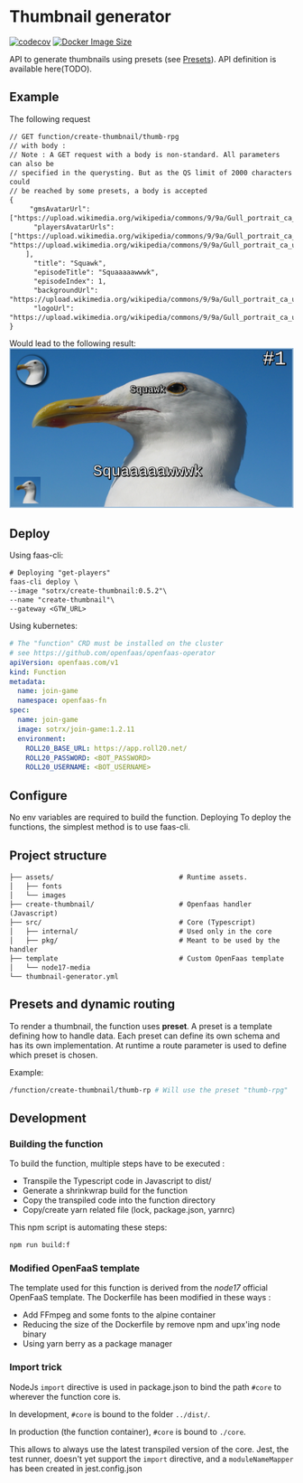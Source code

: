 # Thumbnail generator
[![codecov](https://codecov.io/gh/SoTrxII/thumbnail-generator/branch/master/graph/badge.svg?token=GXIJLNIW7S)](https://codecov.io/gh/SoTrxII/thumbnail-generator)
[![Docker Image Size](https://badgen.net/docker/size/sotrx/create-thumbnail/0.5.2?icon=docker&label=create-thumbnail)](https://hub.docker.com/r/sotrx/create-thumbnail/)

API to generate thumbnails using presets (see [Presets](#presets)).
API definition is available here(TODO).

## Example 
The following request 
```json5
// GET function/create-thumbnail/thumb-rpg
// with body :
// Note : A GET request with a body is non-standard. All parameters can also be
// specified in the querysting. But as the QS limit of 2000 characters could
// be reached by some presets, a body is accepted
{
     "gmsAvatarUrl": ["https://upload.wikimedia.org/wikipedia/commons/9/9a/Gull_portrait_ca_usa.jpg"],
      "playersAvatarUrls": ["https://upload.wikimedia.org/wikipedia/commons/9/9a/Gull_portrait_ca_usa.jpg", "https://upload.wikimedia.org/wikipedia/commons/9/9a/Gull_portrait_ca_usa.jpg"
    ],
      "title": "Squawk",
      "episodeTitle": "Squaaaaawwwk",
      "episodeIndex": 1,
      "backgroundUrl": "https://upload.wikimedia.org/wikipedia/commons/9/9a/Gull_portrait_ca_usa.jpg",
      "logoUrl": "https://upload.wikimedia.org/wikipedia/commons/9/9a/Gull_portrait_ca_usa.jpg"
}
```
Would lead to the following result:
![](assets/images/sample-rpg-thumbnail.png)

## Deploy
Using faas-cli:
```shell 
# Deploying "get-players"
faas-cli deploy \
--image "sotrx/create-thumbnail:0.5.2"\
--name "create-thumbnail"\
--gateway <GTW_URL>
```

Using kubernetes:

```yml
# The "function" CRD must be installed on the cluster
# see https://github.com/openfaas/openfaas-operator
apiVersion: openfaas.com/v1
kind: Function
metadata:
  name: join-game
  namespace: openfaas-fn
spec:
  name: join-game
  image: sotrx/join-game:1.2.11
  environment:
    ROLL20_BASE_URL: https://app.roll20.net/
    ROLL20_PASSWORD: <BOT_PASSWORD>
    ROLL20_USERNAME: <BOT_USERNAME>
```

## Configure

No env variables are required to build the function.
Deploying
To deploy the functions, the simplest method is to use faas-cli.



## Project structure
```shell
├── assets/                               # Runtime assets.
│   ├── fonts
│   └── images
├── create-thumbnail/                     # Openfaas handler (Javascript)
├── src/                                  # Core (Typescript)
│   ├── internal/                         # Used only in the core
│   ├── pkg/                              # Meant to be used by the handler
├── template                              # Custom OpenFaas template
│   └── node17-media
└── thumbnail-generator.yml
```


## Presets and dynamic routing
To render a thumbnail, the function uses **preset**. A preset is a template defining how to handle data.
Each preset can define its own schema and has its own implementation.
At runtime a route parameter is used to define which preset is chosen.

Example:

````sh
/function/create-thumbnail/thumb-rp # Will use the preset "thumb-rpg"
````


## Development

###  Building the function


To build the function, multiple steps have to be executed :
- Transpile the Typescript code in Javascript to dist/
- Generate a shrinkwrap build for the function
- Copy the transpiled code into the function directory
- Copy/create yarn related file (lock, package.json, yarnrc)

This npm script is automating these steps:
```sh 
npm run build:f
```

### Modified OpenFaaS template

The template used for this function is derived from the *node17* official OpenFaaS template.
The Dockerfile has been modified in these ways :
- Add FFmpeg and some fonts to the alpine container
- Reducing the size of the Dockerfile by remove npm and upx'ing node binary
- Using yarn berry as a package manager

### Import trick

NodeJs `import` directive is used in package.json to bind the path `#core` to wherever the function core is.

In development, `#core` is bound to the folder `../dist/`.

In production (the function container), `#core` is bound to `./core`.

This allows to always use the latest transpiled version of the core. 
Jest, the test runner, doesn't yet support the `import` directive, and a `moduleNameMapper` has been created in jest.config.json
